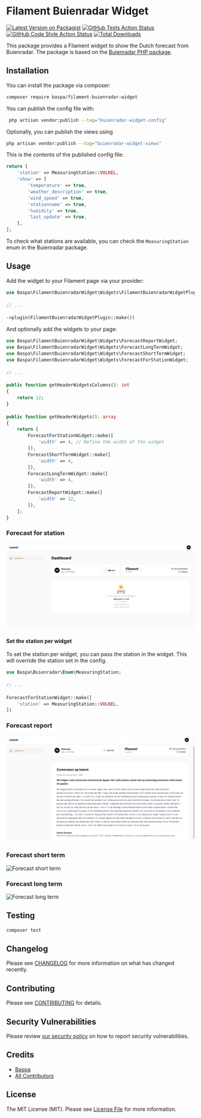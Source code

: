 # Filament Buienradar Widget

[![Latest Version on Packagist](https://img.shields.io/packagist/v/baspa/filament-buienradar-widget.svg?style=flat-square)](https://packagist.org/packages/baspa/filament-buienradar-widget)
[![GitHub Tests Action Status](https://img.shields.io/github/actions/workflow/status/baspa/filament-buienradar-widget/run-tests.yml?branch=main&label=tests&style=flat-square)](https://github.com/baspa/filament-buienradar-widget/actions?query=workflow%3Arun-tests+branch%3Amain)
[![GitHub Code Style Action Status](https://img.shields.io/github/actions/workflow/status/baspa/filament-buienradar-widget/fix-php-code-styling.yml?branch=main&label=code%20style&style=flat-square)](https://github.com/baspa/filament-buienradar-widget/actions?query=workflow%3A"Fix+PHP+code+styling"+branch%3Amain)
[![Total Downloads](https://img.shields.io/packagist/dt/baspa/filament-buienradar-widget.svg?style=flat-square)](https://packagist.org/packages/baspa/filament-buienradar-widget)

This package provides a Filament widget to show the Dutch forecast from Buienradar. The package is based on the [Buienradar PHP package](https://github.com/Baspa/buienradar-php-api).

## Installation

You can install the package via composer:

```bash
composer require baspa/filament-buienradar-widget
```

You can publish the config file with:

```bash
 php artisan vendor:publish --tag="buienradar-widget-config"
```

Optionally, you can publish the views using

```bash
php artisan vendor:publish --tag="buienradar-widget-views"
```

This is the contents of the published config file:

```php
return [
    'station' => MeasuringStation::VOLKEL,
    'show' => [
        'temperature' => true,
        'weather_description' => true,
        'wind_speed' => true,
        'stationname' => true,
        'humidity' => true,
        'last_update' => true,
    ],
];
```

To check what stations are available, you can check the `MeasuringStation` enum in the Buienradar package.

## Usage

Add the widget to your Filament page via your provider:

```php
use Baspa\FilamentBuienradarWidget\Widgets\FilamentBuienradarWidgetPlugin;

// ...

->plugin(FilamentBuienradarWidgetPlugin::make())
```

And optionally add the widgets to your page:

```php
use Baspa\FilamentBuienradarWidget\Widgets\ForecastReportWidget;
use Baspa\FilamentBuienradarWidget\Widgets\ForecastLongTermWidget;
use Baspa\FilamentBuienradarWidget\Widgets\ForecastShortTermWidget;
use Baspa\FilamentBuienradarWidget\Widgets\ForecastForStationWidget;

// ...

public function getHeaderWidgetsColumns(): int
{
    return 12;
}

public function getHeaderWidgets(): array
{
    return [
        ForecastForStationWidget::make([
            'width' => 4, // Define the width of the widget
        ]),
        ForecastShortTermWidget::make([
            'width' => 4,
        ]),
        ForecastLongTermWidget::make([
            'width' => 4,
        ]),
        ForecastReportWidget::make([
            'width' => 12,
        ]),
    ];
}
```

### Forecast for station

![Forecast for station](./docs/forecast-for-station.png)

#### Set the station per widget

To set the station per widget, you can pass the station in the widget. This will override the station set in the config.

```php
use Baspa\Buienradar\Enum\MeasuringStation;

// ...

ForecastForStationWidget::make([
    'station' => MeasuringStation::VOLKEL,
])
```

### Forecast report

![Forecast report](./docs/forecast-report.png)

### Forecast short term

![Forecast short term](./docs/forecast-short-term.png)

### Forecast long term

![Forecast long term](./docs/forecast-long-term.png)

## Testing

```bash
composer test
```

## Changelog

Please see [CHANGELOG](CHANGELOG.md) for more information on what has changed recently.

## Contributing

Please see [CONTRIBUTING](.github/CONTRIBUTING.md) for details.

## Security Vulnerabilities

Please review [our security policy](../../security/policy) on how to report security vulnerabilities.

## Credits

-   [Baspa](https://github.com/Baspa)
-   [All Contributors](../../contributors)

## License

The MIT License (MIT). Please see [License File](LICENSE.md) for more information.
